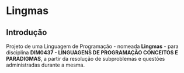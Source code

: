 Lingmas
==========================================
Introdução
----------
Projeto de uma Linguagem de Programação  - nomeada **Lingmas** - para disciplina **DIM0437 - LINGUAGENS DE PROGRAMAÇÃO CONCEITOS E PARADIGMAS**, a partir da resolução de subproblemas e questões administradas durante a mesma.
